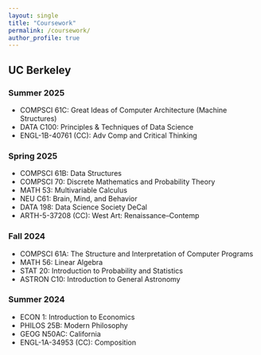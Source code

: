 ```yaml
---
layout: single
title: "Coursework"
permalink: /coursework/
author_profile: true
---
```


## UC Berkeley

### Summer 2025
- COMPSCI 61C: Great Ideas of Computer Architecture (Machine Structures)
- DATA C100: Principles & Techniques of Data Science
- ENGL-1B-40761 (CC): Adv Comp and Critical Thinking

### Spring 2025
- COMPSCI 61B: Data Structures
- COMPSCI 70: Discrete Mathematics and Probability Theory
- MATH 53: Multivariable Calculus
- NEU C61: Brain, Mind, and Behavior
- DATA 198: Data Science Society DeCal
- ARTH-5-37208 (CC): West Art: Renaissance–Contemp

### Fall 2024
- COMPSCI 61A: The Structure and Interpretation of Computer Programs
- MATH 56: Linear Algebra
- STAT 20: Introduction to Probability and Statistics
- ASTRON C10: Introduction to General Astronomy

### Summer 2024
- ECON 1: Introduction to Economics
- PHILOS 25B: Modern Philosophy
- GEOG N50AC: California
- ENGL-1A-34953 (CC): Composition
